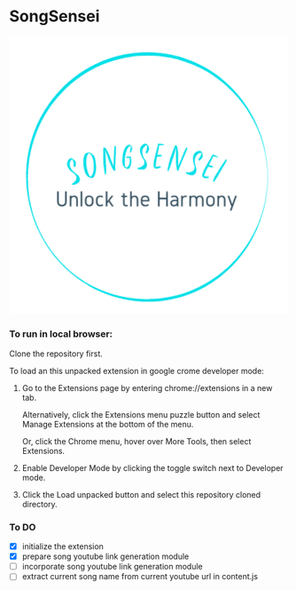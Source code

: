 # SongSensei



![Alt text](assets/logo.png)


### To run in local browser:

Clone the repository first.

To load an this unpacked extension in google crome developer mode:

1. Go to the Extensions page by entering chrome://extensions in a new tab. 

    Alternatively, click the Extensions menu puzzle button and select Manage Extensions at the bottom of the menu.

    Or, click the Chrome menu, hover over More Tools, then select Extensions.
2. Enable Developer Mode by clicking the toggle switch next to Developer mode.

3. Click the Load unpacked button and select this repository cloned directory.



### To DO

- [x] initialize the extension
- [x] prepare song youtube link generation module
- [ ] incorporate song youtube link generation module
- [ ] extract current song name from current youtube url in content.js
